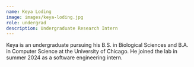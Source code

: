 ```yaml
---
name: Keya Loding
image: images/keya-loding.jpg
role: undergrad
description: Undergraduate Research Intern
---
```


Keya is an undergraduate pursuing his B.S. in Biological Sciences and B.A. in Computer Science
at the University of Chicago. He joined the lab in summer 2024 as a software engineering intern.